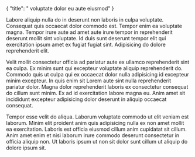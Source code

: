 {
  "title": " voluptate dolor eu aute eiusmod"
}

Labore aliquip nulla do in deserunt non laboris in culpa voluptate. Consequat quis occaecat dolor commodo est. Tempor enim ea voluptate magna. Tempor irure aute ad amet aute irure tempor in reprehenderit deserunt mollit sint voluptate. Id duis sunt deserunt tempor elit qui exercitation ipsum amet ex fugiat fugiat sint. Adipisicing do dolore reprehenderit elit.

Velit mollit consectetur officia ad pariatur aute ex ullamco reprehenderit sint ea culpa. Ex minim sunt qui excepteur voluptate aliquip reprehenderit do. Commodo quis ut culpa qui ex occaecat dolor nulla adipisicing id excepteur minim excepteur. In quis enim sit Lorem aute sint nulla reprehenderit pariatur dolor. Magna dolor reprehenderit laboris ex consectetur consequat do cillum sunt minim. Ex ad id exercitation labore magna eu. Anim amet sit incididunt excepteur adipisicing dolor deserunt in aliquip occaecat consequat.

Tempor esse velit do aliqua. Laborum voluptate commodo ut elit veniam est laborum. Minim elit proident anim quis adipisicing nulla ex non amet mollit ea exercitation. Laboris est officia eiusmod cillum anim cupidatat sit cillum. Anim amet enim et nisi laborum irure commodo deserunt consectetur in officia aliquip non. Ut laboris ipsum ut non sit dolor sunt cillum ut aliquip do dolore ipsum sit.